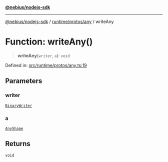 [**@nebius/nodejs-sdk**](../../../../README.md)

***

[@nebius/nodejs-sdk](../../../../README.md) / [runtime/protos/any](../README.md) / writeAny

# Function: writeAny()

> **writeAny**(`writer`, `a`): `void`

Defined in: [src/runtime/protos/any.ts:19](https://github.com/nebius/nodejs-sdk/blob/a37d220b2851e3bf0d396cb03828d544f584df45/src/runtime/protos/any.ts#L19)

## Parameters

### writer

[`BinaryWriter`](../../core/classes/BinaryWriter.md)

### a

[`AnyShape`](../type-aliases/AnyShape.md)

## Returns

`void`
